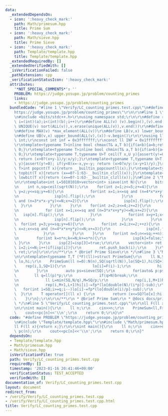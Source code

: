 ```yaml
---
data:
  _extendedDependsOn:
  - icon: ':heavy_check_mark:'
    path: Math/primesum.hpp
    title: Prime Sum
  - icon: ':heavy_check_mark:'
    path: Math/sieve.hpp
    title: Prime Sieve
  - icon: ':heavy_check_mark:'
    path: Template/template.hpp
    title: Template/template.hpp
  _extendedRequiredBy: []
  _extendedVerifiedWith: []
  _isVerificationFailed: false
  _pathExtension: cpp
  _verificationStatusIcon: ':heavy_check_mark:'
  attributes:
    '*NOT_SPECIAL_COMMENTS*': ''
    PROBLEM: https://judge.yosupo.jp/problem/counting_primes
    links:
    - https://judge.yosupo.jp/problem/counting_primes
  bundledCode: "#line 1 \"Verify/LC_counting_primes.test.cpp\"\n#define PROBLEM \"\
    https://judge.yosupo.jp/problem/counting_primes\"\r\n\r\n#line 1 \"Template/template.hpp\"\
    \n#include <bits/stdc++.h>\r\nusing namespace std;\r\n\r\n#define rep(i,a,b) for(int\
    \ i=(int)(a);i<(int)(b);i++)\r\n#define ALL(v) (v).begin(),(v).end()\r\n#define\
    \ UNIQUE(v) sort(ALL(v)),v.erase(unique(ALL(v)),v.end())\r\n#define MIN(v) *min_element(ALL(v))\r\
    \n#define MAX(v) *max_element(ALL(v))\r\n#define LB(v,x) lower_bound(ALL(v),(x))-v.begin()\r\
    \n#define UB(v,x) upper_bound(ALL(v),(x))-v.begin()\r\n\r\nusing ll=long long\
    \ int;\r\nconst int inf = 0x3fffffff;\r\nconst ll INF = 0x1fffffffffffffff;\r\n\
    \r\ntemplate<typename T>inline bool chmax(T& a,T b){if(a<b){a=b;return 1;}return\
    \ 0;}\r\ntemplate<typename T>inline bool chmin(T& a,T b){if(a>b){a=b;return 1;}return\
    \ 0;}\r\ntemplate<typename T,typename U>T ceil(T x,U y){assert(y!=0); if(y<0)x=-x,y=-y;\
    \ return (x>0?(x+y-1)/y:x/y);}\r\ntemplate<typename T,typename U>T floor(T x,U\
    \ y){assert(y!=0); if(y<0)x=-x,y=-y; return (x>0?x/y:(x-y+1)/y);}\r\ntemplate<typename\
    \ T>int popcnt(T x){return __builtin_popcountll(x);}\r\ntemplate<typename T>int\
    \ topbit(T x){return (x==0?-1:63-__builtin_clzll(x));}\r\ntemplate<typename T>int\
    \ lowbit(T x){return (x==0?-1:63-__builtin_clzll(x));}\n#line 2 \"Math/sieve.hpp\"\
    \n\r\ntemplate<int L=50101010>vector<int> sieve(int N){\r\n    bitset<L> isp;\r\
    \n    int n,sq=ceil(sqrt(N));\r\n    for(int z=1;z<=5;z+=4){\r\n        for(int\
    \ y=z;y<=sq;y+=6){\r\n            for(int x=1;x<=sq and (n=4*x*x+y*y)<=N;++x){\r\
    \n                isp[n].flip();\r\n            }\r\n            for(int x=y+1;x<=sq\
    \ and (n=3*x*x-y*y)<=N;x+=2){\r\n                isp[n].flip();\r\n          \
    \  }\r\n        }\r\n    }\r\n    for(int z=2;z<=4;z+=2){\r\n        for(int y=z;y<=sq;y+=6){\r\
    \n            for (int x=1;x<=sq and (n=3*x*x+y*y)<=N;x+=2){\r\n             \
    \   isp[n].flip();\r\n            }\r\n            for(int x=y+1;x<=sq and (n=3*x*x-y*y)<=N;x+=2){\r\
    \n                isp[n].flip();\r\n            }\r\n        }\r\n    }\r\n  \
    \  for(int y=3;y<=sq;y+=6){\r\n        for(int z=1;z<=2;++z){\r\n            for(int\
    \ x=z;x<=sq and (n=4*x*x+y*y)<=N;x+=3){\r\n                isp[n].flip();\r\n\
    \            }\r\n        }\r\n    }\r\n    for(int n=5;n<=sq;++n)if(isp[n]){\r\
    \n        for(int k=n*n;k<=N;k+=n*n){\r\n            isp[k]=false;\r\n       \
    \ }\r\n    }\r\n    isp[2]=isp[3]=true;\r\n\r\n    vector<int> ret;\r\n    for(int\
    \ i=2;i<=N;i++)if(isp[i]){\r\n        ret.push_back(i);\r\n    }\r\n    return\
    \ ret;\r\n}\r\n\r\n/**\r\n * @brief Prime Sieve\r\n */\n#line 3 \"Math/primesum.hpp\"\
    \n\r\ntemplate<typename T,T (*F)(ll)>struct PrimeSum{\r\n    ll N,SQ;\r\n    vector<T>\
    \ lo,hi;\r\n    PrimeSum(ll n=0):N(n),SQ(sqrtl(N)),lo(SQ+1),hi(SQ+1){\r\n    \
    \    rep(i,1,SQ+1){\r\n            lo[i]=F(i)-1;\r\n            hi[i]=F(N/i)-1;\r\
    \n        }\r\n        auto ps=sieve(SQ);\r\n        for(auto& p:ps){\r\n    \
    \        ll q=ll(p)*p;\r\n            if(q>N)break;\r\n            T sub=lo[p-1],fp=lo[p]-lo[p-1];\r\
    \n            ll L=min(SQ,N/q),M=SQ/p;\r\n            rep(i,1,M+1)hi[i]-=fp*(hi[i*p]-sub);\r\
    \n            rep(i,M+1,L+1)hi[i]-=fp*(lo[double(N)/(i*p)]-sub);\r\n         \
    \   for(int i=SQ;i>=q;i--)lo[i]-=fp*(lo[double(i)/p]-sub);\r\n        }\r\n  \
    \  }\r\n    T operator[](ll x) {\r\n        return (x<=SQ?lo[x]:hi[N/x]);\r\n\
    \    }\r\n};\r\n\r\n/**\r\n * @brief Prime Sum\r\n * @docs docs/primesum.md\r\n\
    \ */\n#line 5 \"Verify/LC_counting_primes.test.cpp\"\n\r\nll F(ll x){return x;}\r\
    \n\r\nint main(){\r\n    ll n;\r\n    cin>>n;\r\n    PrimeSum<ll,F> pc(n);\r\n\
    \    cout<<pc[n]<<'\\n';\r\n    return 0;\r\n}\n"
  code: "#define PROBLEM \"https://judge.yosupo.jp/problem/counting_primes\"\r\n\r\
    \n#include \"Template/template.hpp\"\r\n#include \"Math/primesum.hpp\"\r\n\r\n\
    ll F(ll x){return x;}\r\n\r\nint main(){\r\n    ll n;\r\n    cin>>n;\r\n    PrimeSum<ll,F>\
    \ pc(n);\r\n    cout<<pc[n]<<'\\n';\r\n    return 0;\r\n}"
  dependsOn:
  - Template/template.hpp
  - Math/primesum.hpp
  - Math/sieve.hpp
  isVerificationFile: true
  path: Verify/LC_counting_primes.test.cpp
  requiredBy: []
  timestamp: '2023-01-16 20:41:46+09:00'
  verificationStatus: TEST_ACCEPTED
  verifiedWith: []
documentation_of: Verify/LC_counting_primes.test.cpp
layout: document
redirect_from:
- /verify/Verify/LC_counting_primes.test.cpp
- /verify/Verify/LC_counting_primes.test.cpp.html
title: Verify/LC_counting_primes.test.cpp
---
```

